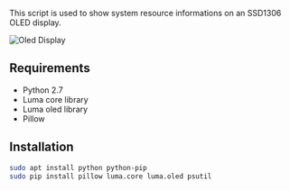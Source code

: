 This script is used to show system resource informations on an SSD1306 OLED display.

![Oled Display](https://cdn.thingiverse.com/renders/c3/b7/d5/c0/e1/68b8da18b966ef9e4dee565c13fb22a6_preview_featured.jpg)

## Requirements
+ Python 2.7
+ Luma core library 
+ Luma oled library 
+ Pillow

## Installation 
```bash
sudo apt install python python-pip
sudo pip install pillow luma.core luma.oled psutil
```
